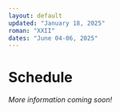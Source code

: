 ```yaml
---
layout: default
updated: "January 18, 2025"
roman: "XXII"
dates: "June 04-06, 2025"
---
```


# Schedule

*More information coming soon!*





